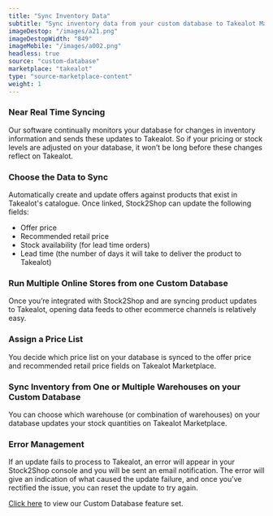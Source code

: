 ```yaml
---
title: "Sync Inventory Data"
subtitle: "Sync inventory data from your custom database to Takealot Marketplace."
imageDestop: "/images/a21.png"
imageDestopWidth: "849"
imageMobile: "/images/a002.png"
headless: true
source: "custom-database"
marketplace: "takealot"
type: "source-marketplace-content"
weight: 1
---
```


### Near Real Time Syncing
Our software continually monitors your database for changes in inventory information and sends these updates to Takealot. So if your pricing or stock levels are adjusted on your database, it won’t be long before these changes reflect on Takealot.

### Choose the Data to Sync
Automatically create and update offers against products that exist in Takealot's catalogue. Once linked, Stock2Shop can update the following fields:
- Offer price
- Recommended retail price
- Stock availability (for lead time orders)
- Lead time (the number of days it will take to deliver the product to Takealot)

### Run Multiple Online Stores from one Custom Database
Once you’re integrated with Stock2Shop and are syncing product updates to Takealot, opening data feeds to other ecommerce channels is relatively easy.

### Assign a Price List
You decide which price list on your database is synced to the offer price and recommended retail price fields on Takealot Marketplace.

### Sync Inventory from One or Multiple Warehouses on your Custom Database
You can choose which warehouse (or combination of warehouses) on your database updates your stock quantities on Takealot Marketplace.

### Error Management
If an update fails to process to Takealot, an error will appear in your Stock2Shop console and you will be sent an email notification. The error will give an indication of what caused the update failure, and once you’ve rectified the issue, you can reset the update to try again.

[Click here](/help/features/custom-database/ "Custom Database Features") to view our Custom Database feature set.